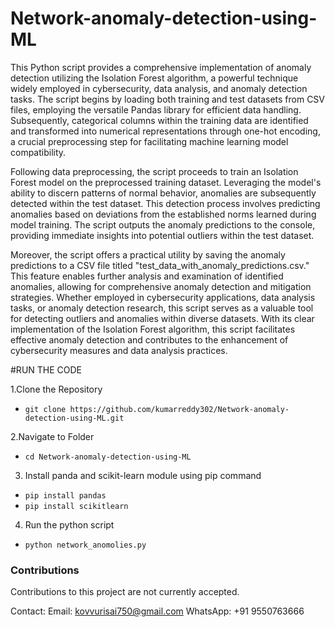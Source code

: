 # Network-anomaly-detection-using-ML
This Python script provides a comprehensive implementation of anomaly detection utilizing the Isolation Forest algorithm, a powerful technique widely employed in cybersecurity, data analysis, and anomaly detection tasks. The script begins by loading both training and test datasets from CSV files, employing the versatile Pandas library for efficient data handling. Subsequently, categorical columns within the training data are identified and transformed into numerical representations through one-hot encoding, a crucial preprocessing step for facilitating machine learning model compatibility.

Following data preprocessing, the script proceeds to train an Isolation Forest model on the preprocessed training dataset. Leveraging the model's ability to discern patterns of normal behavior, anomalies are subsequently detected within the test dataset. This detection process involves predicting anomalies based on deviations from the established norms learned during model training. The script outputs the anomaly predictions to the console, providing immediate insights into potential outliers within the test dataset.

Moreover, the script offers a practical utility by saving the anomaly predictions to a CSV file titled "test_data_with_anomaly_predictions.csv." This feature enables further analysis and examination of identified anomalies, allowing for comprehensive anomaly detection and mitigation strategies. Whether employed in cybersecurity applications, data analysis tasks, or anomaly detection research, this script serves as a valuable tool for detecting outliers and anomalies within diverse datasets. With its clear implementation of the Isolation Forest algorithm, this script facilitates effective anomaly detection and contributes to the enhancement of cybersecurity measures and data analysis practices.

#RUN THE CODE

1.Clone the Repository
- ```git clone https://github.com/kumarreddy302/Network-anomaly-detection-using-ML.git```

2.Navigate to Folder
   - ```cd Network-anomaly-detection-using-ML```
3. Install panda and scikit-learn module using pip command
  - ```pip install pandas```
  - ```pip install scikitlearn```
4. Run the python script
  - ``` python network_anomolies.py ```
### Contributions

Contributions to this project are not currently accepted.

Contact:
    Email: kovvurisai750@gmail.com
    WhatsApp: +91 9550763666
